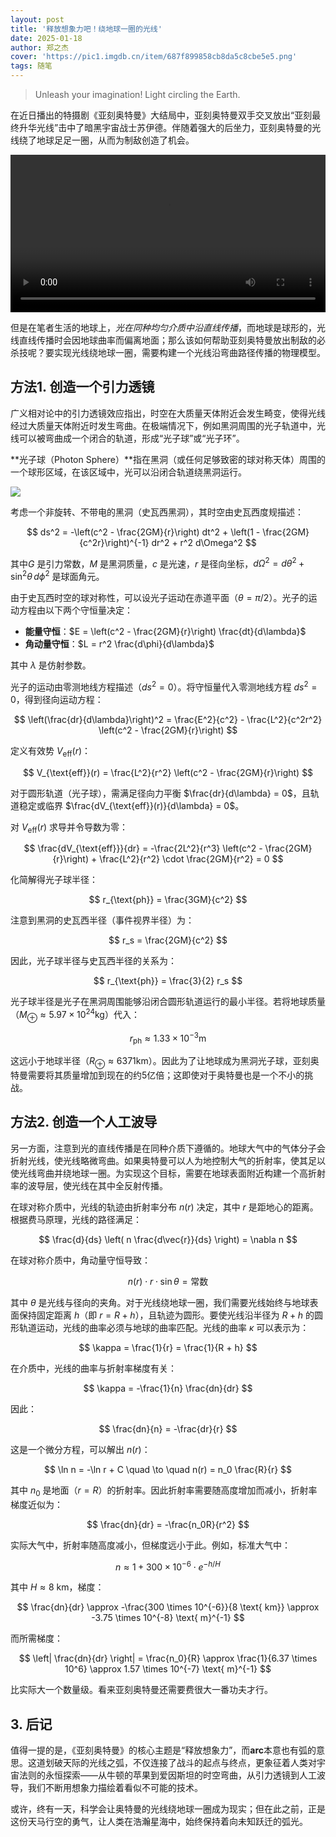 ```yaml
---
layout: post
title: '释放想象力吧！绕地球一圈的光线'
date: 2025-01-18
author: 郑之杰
cover: 'https://pic1.imgdb.cn/item/687f899858cb8da5c8cbe5e5.png'
tags: 随笔
---
```


> Unleash your imagination! Light circling the Earth.

在近日播出的特摄剧《亚刻奥特曼》大结局中，亚刻奥特曼双手交叉放出“亚刻最终升华光线”击中了暗黑宇宙战士苏伊德。伴随着强大的后坐力，亚刻奥特曼的光线绕了地球足足一圈，从而为制敌创造了机会。

<video style="width: 100%; height: auto;" controls>
  <source src="/assets/imgs/ultraman_arc.mp4" type="video/mp4">
  《亚刻奥特曼》[25. 跑起来 优马 / 走れ、ユウマ！] 片段
</video>

但是在笔者生活的地球上，*光在同种均匀介质中沿直线传播*，而地球是球形的，光线直线传播时会因地球曲率而偏离地面；那么该如何帮助亚刻奥特曼放出制敌的必杀技呢？要实现光线绕地球一圈，需要构建一个光线沿弯曲路径传播的物理模型。

## 方法1. 创造一个引力透镜

广义相对论中的引力透镜效应指出，时空在大质量天体附近会发生畸变，使得光线经过大质量天体附近时发生弯曲。在极端情况下，例如黑洞周围的光子轨道中，光线可以被弯曲成一个闭合的轨道，形成“光子球”或“光子环”。

**光子球（Photon Sphere）**指在黑洞（或任何足够致密的球对称天体）周围的一个球形区域，在该区域中，光可以沿闭合轨道绕黑洞运行。

![](https://pic1.imgdb.cn/item/687f899858cb8da5c8cbe5e5.png)

考虑一个非旋转、不带电的黑洞（史瓦西黑洞），其时空由史瓦西度规描述：

$$
ds^2 = -\left(c^2 - \frac{2GM}{r}\right)  dt^2 + \left(1 - \frac{2GM}{c^2r}\right)^{-1} dr^2 + r^2 d\Omega^2
$$

其中$G$ 是引力常数，$M$ 是黑洞质量，$c$ 是光速，$r$ 是径向坐标，$d\Omega^2 = d\theta^2 + \sin^2\theta \, d\phi^2$ 是球面角元。

由于史瓦西时空的球对称性，可以设光子运动在赤道平面（$\theta = \pi/2$）。光子的运动方程由以下两个守恒量决定：
- **能量守恒**：$E = \left(c^2 - \frac{2GM}{r}\right)  \frac{dt}{d\lambda}$
- **角动量守恒**：$L = r^2 \frac{d\phi}{d\lambda}$

其中 $\lambda$ 是仿射参数。


光子的运动由零测地线方程描述（$ds^2 = 0$）。将守恒量代入零测地线方程 $ds^2 = 0$，得到径向运动方程：

$$
\left(\frac{dr}{d\lambda}\right)^2 = \frac{E^2}{c^2} - \frac{L^2}{c^2r^2} \left(c^2 - \frac{2GM}{r}\right)
$$

定义有效势 $V_{\text{eff}}(r)$：

$$
V_{\text{eff}}(r) = \frac{L^2}{r^2} \left(c^2 - \frac{2GM}{r}\right)
$$

对于圆形轨道（光子球），需满足径向力平衡  $\frac{dr}{d\lambda} = 0$，且轨道稳定或临界 $\frac{dV_{\text{eff}}(r)}{d\lambda} = 0$。

对 $V_{\text{eff}}(r)$ 求导并令导数为零：

$$
\frac{dV_{\text{eff}}}{dr} = -\frac{2L^2}{r^3} \left(c^2 - \frac{2GM}{r}\right) + \frac{L^2}{r^2} \cdot \frac{2GM}{r^2} = 0
$$

化简解得光子球半径：

$$
r_{\text{ph}} = \frac{3GM}{c^2}
$$

注意到黑洞的史瓦西半径（事件视界半径）为：

$$
r_s = \frac{2GM}{c^2}
$$

因此，光子球半径与史瓦西半径的关系为：

$$
r_{\text{ph}} = \frac{3}{2} r_s
$$

光子球半径是光子在黑洞周围能够沿闭合圆形轨道运行的最小半径。若将地球质量（$M_\oplus \approx 5.97 \times 10^{24} \text{kg}$）代入：

$$
r_{\text{ph}} \approx 1.33 \times 10^{-3} \text{m}
$$

这远小于地球半径（$R_\oplus \approx 6371 \text{km}$）。因此为了让地球成为黑洞光子球，亚刻奥特曼需要将其质量增加到现在的约5亿倍；这即使对于奥特曼也是一个不小的挑战。

## 方法2. 创造一个人工波导

另一方面，注意到光的直线传播是在同种介质下遵循的。地球大气中的气体分子会折射光线，使光线略微弯曲。如果奥特曼可以人为地控制大气的折射率，使其足以使光线弯曲并绕地球一圈。为实现这个目标，需要在地球表面附近构建一个高折射率的波导层，使光线在其中全反射传播。

在球对称介质中，光线的轨迹由折射率分布 $n(r)$ 决定，其中 $r$ 是距地心的距离。根据费马原理，光线的路径满足：

$$ \frac{d}{ds} \left( n \frac{d\vec{r}}{ds} \right) = \nabla n $$

在球对称介质中，角动量守恒导致：

$$ n(r) \cdot r \cdot \sin \theta = \text{常数} $$

其中 $\theta$ 是光线与径向的夹角。对于光线绕地球一圈，我们需要光线始终与地球表面保持固定距离 $h$（即 $r = R + h$），且轨迹为圆形。要使光线沿半径为 $R + h$ 的圆形轨道运动，光线的曲率必须与地球的曲率匹配。光线的曲率 $\kappa$ 可以表示为：

$$ \kappa = \frac{1}{r} = \frac{1}{R + h} $$

在介质中，光线的曲率与折射率梯度有关：

$$ \kappa = -\frac{1}{n} \frac{dn}{dr} $$

因此：

$$ \frac{dn}{n} = -\frac{dr}{r} $$

这是一个微分方程，可以解出 $n(r)$：

$$ \ln n = -\ln r + C \quad \to \quad n(r) = n_0 \frac{R}{r} $$

其中 $n_0$ 是地面（$r = R$）的折射率。因此折射率需要随高度增加而减小，折射率梯度近似为：

$$
\frac{dn}{dr} = -\frac{n_0R}{r^2}
$$

实际大气中，折射率随高度减小，但梯度远小于此。例如，标准大气中：

$$ n \approx 1 + 300 \times 10^{-6} \cdot e^{-h/H} $$

其中 $H \approx 8 \text{ km}$，梯度：

$$
\frac{dn}{dr} \approx -\frac{300 \times 10^{-6}}{8 \text{ km}} \approx -3.75 \times 10^{-8} \text{ m}^{-1}
$$

而所需梯度：

$$
\left| \frac{dn}{dr} \right| = \frac{n_0}{R} \approx \frac{1}{6.37 \times 10^6} \approx 1.57 \times 10^{-7} \text{ m}^{-1}
$$

比实际大一个数量级。看来亚刻奥特曼还需要费很大一番功夫才行。

## 3. 后记

值得一提的是，《亚刻奥特曼》的核心主题是“释放想象力”，而**arc**本意也有弧的意思。这道划破天际的光线之弧，不仅连接了战斗的起点与终点，更象征着人类对宇宙法则的永恒探索——从牛顿的苹果到爱因斯坦的时空弯曲，从引力透镜到人工波导，我们不断用想象力描绘着看似不可能的技术。

或许，终有一天，科学会让奥特曼的光线绕地球一圈成为现实；但在此之前，正是这份天马行空的勇气，让人类在浩瀚星海中，始终保持着向未知跃迁的弧光。